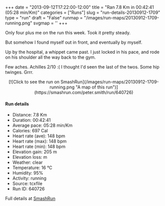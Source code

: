 +++
date = "2013-09-12T17:22:00-12:00"
title = "Ran 7.8 Km in 00:42:41 (05:28 min/Km)"
categories = ["Runs"]
slug = "run-details-20130912-1709"
type = "run"
draft = "False"
runmap = "/images/run-maps/20130912-1709-running.png"
svgmap = '<polyline points="20 35, 26 29, 33 24, 34 22, 42 20, 43 13, 56 16, 63 18, 78 17, 92 18, 100 21, 98 26, 84 46, 77 52, 67 57, 67 60, 63 67, 52 77, 51 85, 50 86, 44 86, 24 82, 26 74, 24 69, 22 65, 11 62, 7 59, 0 55, 1 53, 19 36, 19 35">'
+++

Only four plus me on the run this week. Took it pretty steady. 

But somehow I found myself out in front, and eventually by myself. 

Up by the hospital, a whippet came past. I just locked in his pace, and rode on his shoulder all the way back to the gym. 

Few aches. Achilles 2/10 :( I thought I'd seen the last of the twos. Some hip twinges. Grrr. 

<!--more-->

<center>
[![Click to see the run on SmashRun](/images/run-maps/20130912-1709-running.png "A map of this run")](https://smashrun.com/peter.smith/run/640726)
</center>

#### Run details

* Distance: 7.8 Km
* Duration: 00:42:41
* Average pace: 05:28 min/Km
* Calories: 697 Cal
* Heart rate (ave): 148 bpm
* Heart rate (max): 148 bpm
* Heart rate (min): 148 bpm
* Elevation gain: 205 m
* Elevation loss:  m
* Weather: clear
* Temperature: 16 &deg;C
* Humidity: 95%
* Activity: running
* Source: tcxfile
* Run ID: 640726

Full details at [SmashRun](https://smashrun.com/peter.smith/run/640726)